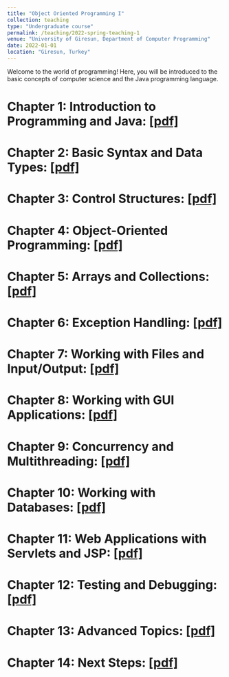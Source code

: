 ```yaml
---
title: "Object Oriented Programming I"
collection: teaching
type: "Undergraduate course"
permalink: /teaching/2022-spring-teaching-1
venue: "University of Giresun, Department of Computer Programming"
date: 2022-01-01
location: "Giresun, Turkey"
---
```


Welcome to the world of programming! Here, you will be introduced to the basic concepts of computer science and the Java programming language. 

Chapter 1: Introduction to Programming and Java: <a href="http://sercankulcu.github.io/assets/teaching/java/1_Introduction.pdf">[pdf]</a>
======

Chapter 2: Basic Syntax and Data Types: <a href="http://sercankulcu.github.io/assets/teaching/java/2_Basic.pdf">[pdf]</a>
======

Chapter 3: Control Structures: <a href="http://sercankulcu.github.io/assets/teaching/java/3_Control.pdf">[pdf]</a>
======

Chapter 4: Object-Oriented Programming: <a href="http://sercankulcu.github.io/assets/teaching/java/4_Object.pdf">[pdf]</a>
======

Chapter 5: Arrays and Collections: <a href="http://sercankulcu.github.io/assets/teaching/java/5_Arrays.pdf">[pdf]</a>
======

Chapter 6: Exception Handling: <a href="http://sercankulcu.github.io/assets/teaching/java/6_Exception.pdf">[pdf]</a>
======

Chapter 7: Working with Files and Input/Output: <a href="http://sercankulcu.github.io/assets/teaching/java/7_Files.pdf">[pdf]</a>
======

Chapter 8: Working with GUI Applications: <a href="http://sercankulcu.github.io/assets/teaching/java/8_GUI.pdf">[pdf]</a>
======

Chapter 9: Concurrency and Multithreading: <a href="http://sercankulcu.github.io/assets/teaching/java/9_Concurrency.pdf">[pdf]</a>
======

Chapter 10: Working with Databases: <a href="http://sercankulcu.github.io/assets/teaching/java/10_Databases.pdf">[pdf]</a>
======

Chapter 11: Web Applications with Servlets and JSP: <a href="http://sercankulcu.github.io/assets/teaching/java/11_Web.pdf">[pdf]</a>
======

Chapter 12: Testing and Debugging: <a href="http://sercankulcu.github.io/assets/teaching/java/12_Testing.pdf">[pdf]</a>
======

Chapter 13: Advanced Topics: <a href="http://sercankulcu.github.io/assets/teaching/java/13_Advanced.pdf">[pdf]</a>
======

Chapter 14: Next Steps: <a href="http://sercankulcu.github.io/assets/teaching/java/14_Next.pdf">[pdf]</a>
======

